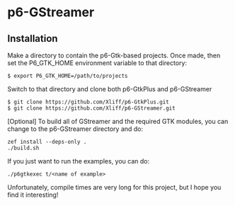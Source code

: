 # p6-GStreamer

## Installation

Make a directory to contain the p6-Gtk-based projects. Once made, then set the P6_GTK_HOME environment variable to that directory:

```
$ export P6_GTK_HOME=/path/to/projects
```

Switch to that directory and clone both p6-GtkPlus and p6-GStreamer

```
$ git clone https://github.com/Xliff/p6-GtkPlus.git
$ git clone https://github.com/Xliff/p6-GStreamer.git
```

[Optional] To build all of GStreamer and the required GTK modules, you can change to the p6-GStreamer directory and do:

```
zef install --deps-only .
./build.sh
```

If you just want to run the examples, you can do:

```
./p6gtkexec t/<name of example>
```

Unfortunately, compile times are very long for this project, but I hope you find it interesting!
